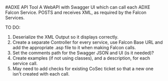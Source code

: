 #ADXE API Tool
A WebAPI with Swagger UI which can call each ADXE Falcon Service.  POSTS and receives XML, as required by the Falcon Services.

TO DO:

1. Deserialize the XML Output so it displays correctly.
2. Create a separate Controller for every service, use Falcon Base URL and add the appropriate .asp file to it when making Falcon calls.
3. Set the comments path for the Swagger JSON and UI (is it needed)?
4. Create examples (if not using classes), and a description, for each service call.
5. May need to add checks for existing CoSec ticket so that a new one isn't created with each call.